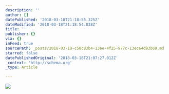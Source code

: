 ```yaml
---
description: ''
author: []
datePublished: '2018-03-18T21:18:55.325Z'
dateModified: '2018-03-18T21:18:54.838Z'
title: ''
publisher: {}
via: {}
inFeed: true
sourcePath: _posts/2018-03-18-c50c83b4-13ee-4f25-977c-13ec64d93b69.md
starred: false
datePublishedOriginal: '2018-03-18T21:07:27.012Z'
_context: 'http://schema.org'
_type: Article

---
```

![](https://the-grid-user-content.s3-us-west-2.amazonaws.com/6266525e-d801-40ce-9db2-49f9e7b33e16.jpg)